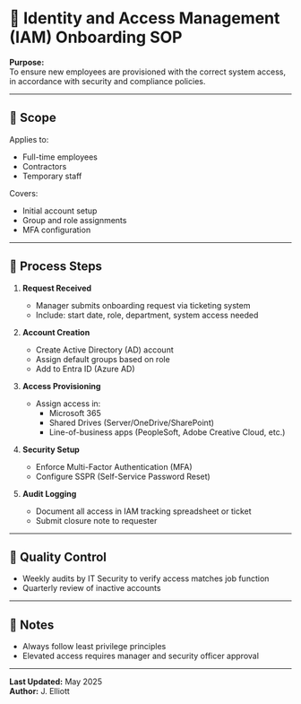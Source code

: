 # 🛂 Identity and Access Management (IAM) Onboarding SOP

**Purpose:**  
To ensure new employees are provisioned with the correct system access, in accordance with security and compliance policies.

---

## 🔄 Scope

Applies to:
- Full-time employees
- Contractors
- Temporary staff

Covers:
- Initial account setup
- Group and role assignments
- MFA configuration

---

## 🧩 Process Steps

1. **Request Received**
   - Manager submits onboarding request via ticketing system
   - Include: start date, role, department, system access needed

2. **Account Creation**
   - Create Active Directory (AD) account
   - Assign default groups based on role
   - Add to Entra ID (Azure AD)

3. **Access Provisioning**
   - Assign access in:
     - Microsoft 365
     - Shared Drives (Server/OneDrive/SharePoint)
     - Line-of-business apps (PeopleSoft, Adobe Creative Cloud, etc.)

4. **Security Setup**
   - Enforce Multi-Factor Authentication (MFA)
   - Configure SSPR (Self-Service Password Reset)

5. **Audit Logging**
   - Document all access in IAM tracking spreadsheet or ticket
   - Submit closure note to requester

---

## 🧪 Quality Control

- Weekly audits by IT Security to verify access matches job function
- Quarterly review of inactive accounts

---

## 🔐 Notes

- Always follow least privilege principles
- Elevated access requires manager and security officer approval

---

**Last Updated:** May 2025  
**Author:** J. Elliott  
